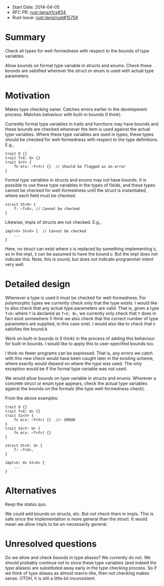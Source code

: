 - Start Date: 2014-04-05
- RFC PR: [rust-lang/rfcs#34](https://github.com/rust-lang/rfcs/pull/34)
- Rust Issue: [rust-lang/rust#15759](https://github.com/rust-lang/rust/issues/15759)

# Summary

Check all types for well-formedness with respect to the bounds of type variables.

Allow bounds on formal type variable in structs and enums. Check these bounds
are satisfied wherever the struct or enum is used with actual type parameters.

# Motivation

Makes type checking saner. Catches errors earlier in the development process.
Matches behaviour with built-in bounds (I think).

Currently formal type variables in traits and functions may have bounds and
these bounds are checked whenever the item is used against the actual type
variables. Where these type variables are used in types, these types
should be checked for well-formedness with respect to the type definitions.
E.g.,

```
trait U {}
trait T<X: U> {}
trait S<Y> {
    fn m(x: ~T<Y>) {}  // Should be flagged as an error
}
```

Formal type variables in structs and enums may not have bounds. It is possible
to use these type variables in the types of fields, and these types cannot be
checked for well-formedness until the struct is instantiated, where each field
must be checked.

```
struct St<X> {
    f: ~T<X>, // Cannot be checked
}
```

Likewise, impls of structs are not checked. E.g.,

```
impl<X> St<X> {  // Cannot be checked
    ...
}
```

Here, no struct can exist where `X` is replaced by something implementing `U`,
so in the impl, `X` can be assumed to have the bound `U`. But the impl does not
indicate this. Note, this is sound, but does not indicate programmer intent very
well.

# Detailed design

Whenever a type is used it must be checked for well-formedness. For polymorphic
types we currently check only that the type exists. I would like to also check
that any actual type parameters are valid. That is, given a type `T<U>` where
`T` is declared as `T<X: B>`, we currently only check that `T` does in fact
exist somewhere (I think we also check that the correct number of type
parameters are supplied, in this case one). I would also like to check that `U`
satisfies the bound `B`.

Work on built-in bounds is (I think) in the process of adding this behaviour for
built-in bounds. I would like to apply this to user-specified bounds too.

I think no fewer programs can be expressed. That is, any errors we catch with
this new check would have been caught later in the existing scheme, where
exactly would depend on where the type was used. The only exception would be if
the formal type variable was not used.

We would allow bounds on type variable in structs and enums. Wherever a concrete
struct or enum type appears, check the actual type variables against the bounds
on the formals (the type well-formedness check).

From the above examples:

```
trait U {}
trait T<X: U> {}
trait S1<Y> {
    fn m(x: ~T<Y>) {}  //~ ERROR
}
trait S2<Y: U> {
    fn m(x: ~T<Y>) {}
}

struct St<X: U> {
    f: ~T<X>,
}

impl<X: U> St<X> {
    ...
}
```

# Alternatives

Keep the status quo.

We could add bounds on structs, etc. But not check them in impls. This is safe
since the implementation is more general than the struct. It would mean we allow
impls to be un-necessarily general.

# Unresolved questions

Do we allow and check bounds in type aliases? We currently do not. We should
probably continue not to since these type variables (and indeed the type
aliases) are substituted away early in the type checking process. So if we think
of type aliases as almost macro-like, then not checking makes sense. OTOH, it is
still a little bit inconsistent.
